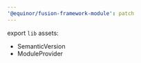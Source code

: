```yaml
---
'@equinor/fusion-framework-module': patch
---
```


export `lib` assets:

- SemanticVersion
- ModuleProvider
